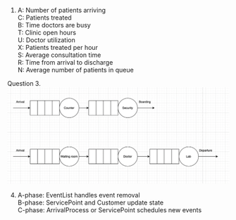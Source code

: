 1. A: Number of patients arriving  
C: Patients treated  
B: Time doctors are busy  
T: Clinic open hours  
U: Doctor utilization  
X: Patients treated per hour  
S: Average consultation time  
R: Time from arrival to discharge  
N: Average number of patients in queue  

Question 3.
   ![Diagram in screenshot file](https://github.com/olgachit/Programming-Project/blob/main/OrientationTasks/Task4/Screenshot%202025-09-09%20at%2022.14.29.png)

4. A-phase: EventList handles event removal  
B-phase: ServicePoint and Customer update state  
C-phase: ArrivalProcess or ServicePoint schedules new events  
